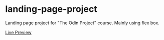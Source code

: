 # landing-page-project

Landing page project for "The Odin Project" course. Mainly using flex box.

<a href="https://jaechristian.github.io/landing-page-project/">Live Preview</a>
